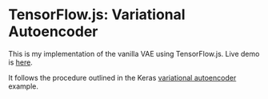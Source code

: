 # TensorFlow.js: Variational Autoencoder

This is my implementation of the vanilla VAE using TensorFlow.js. Live demo is [here](https://tfjs-vae.surge.sh).

It follows the procedure outlined in the Keras
[variational autoencoder](https://github.com/keras-team/keras/blob/master/examples/variational_autoencoder.py)
example.

